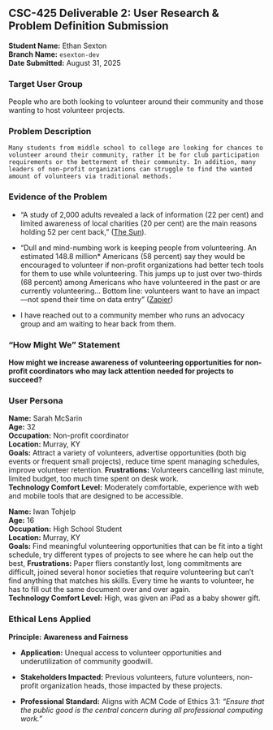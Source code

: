 ## **CSC-425 Deliverable 2: User Research & Problem Definition Submission** 

**Student Name:** Ethan Sexton  
 **Branch Name:** `esexton-dev`  
 **Date Submitted:** August 31, 2025

### **Target User Group**

People who are both looking to volunteer around their community and those wanting to host volunteer projects. 

### **Problem Description**

	Many students from middle school to college are looking for chances to volunteer around their community, rather it be for club participation requirements or the betterment of their community. In addition, many leaders of non-profit organizations can struggle to find the wanted amount of volunteers via traditional methods.

### **Evidence of the Problem**

* “A study of 2,000 adults revealed a lack of information (22 per cent) and limited awareness of local charities (20 per cent) are the main reasons holding 52 per cent back,” ([The Sun](https://www.thesun.co.uk/news/26921338/half-brits-wants-volunteer-unaware-find-charities/)).

* “Dull and mind-numbing work is keeping people from volunteering. An estimated 148.8 million\* Americans (58 percent) say they would be encouraged to volunteer if non-profit organizations had better tech tools for them to use while volunteering. This jumps up to just over two-thirds (68 percent) among Americans who have volunteered in the past or are currently volunteering… Bottom line: volunteers want to have an impact—not spend their time on data entry” ([Zapier](https://zapier.com/blog/report-better-tech-encourages-more-volunteers))

* I have reached out to a community member who runs an advocacy group and am waiting to hear back from them.

### **“How Might We” Statement**

**How might we increase awareness of volunteering opportunities for non-profit coordinators who may lack attention needed for projects to succeed?**

### 

### **User Persona**

**Name:** Sarah McSarin  
**Age:** 32  
**Occupation:** Non-profit coordinator  
**Location:** Murray, KY  
**Goals:** Attract a variety of volunteers, advertise opportunities (both big events or frequent small projects), reduce time spent managing schedules, improve volunteer retention.
**Frustrations:** Volunteers cancelling last minute, limited budget, too much time spent on desk work.  
**Technology Comfort Level:** Moderately comfortable, experience with web and mobile tools that are designed to be accessible. 

**Name:** Iwan Tohjelp  
**Age:** 16  
**Occupation:** High School Student  
**Location:** Murray, KY  
**Goals:** Find meaningful volunteering opportunities that can be fit into a tight schedule, try different types of projects to see where he can help out the best, 
**Frustrations:** Paper fliers constantly lost, long commitments are difficult, joined several honor societies that require volunteering but can’t find anything that matches his skills. Every time he wants to volunteer, he has to fill out the same document over and over again.  
**Technology Comfort Level:** High, was given an iPad as a baby shower gift.

### **Ethical Lens Applied**

**Principle:** **Awareness and Fairness**

* **Application:** Unequal access to volunteer opportunities and underutilization of community goodwill.

* **Stakeholders Impacted:** Previous volunteers, future volunteers, non-profit organization heads, those impacted by these projects.

* **Professional Standard:** Aligns with ACM Code of Ethics 3.1: *“Ensure that the public good is the central concern during all professional computing work.”*  
